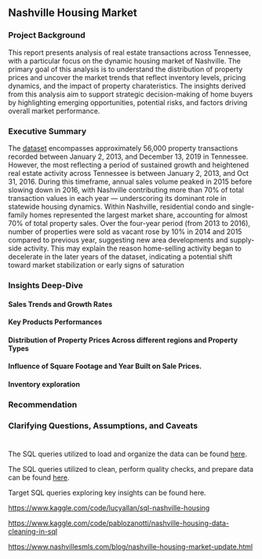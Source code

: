 ## Nashville Housing Market 

### Project Background

This report presents analysis of real estate transactions across Tennessee, with a particular focus on the dynamic housing market of Nashville. The primary goal of this analysis is to understand the distribution of property prices and uncover the market trends that reflect inventory levels, pricing dynamics, and the impact of property charateristics. The insights derived from this analysis aim to support strategic decision-making of home buyers by highlighting emerging opportunities, potential risks, and factors driving overall market performance.

### Executive Summary

The [dataset](https://www.kaggle.com/datasets/swsw1717/nashville-housing-sql-project?select=Nashville+Housing.csv.) encompasses approximately 56,000 property transactions recorded between January 2, 2013, and December 13, 2019 in Tennessee. However, the most reflecting a period of sustained growth and heightened real estate activity across Tennessee is between January 2, 2013, and Oct 31, 2016. During this timeframe, annual sales volume peaked in 2015 before slowing down in 2016, with Nashville contributing more than 70% of total transaction values in each year — underscoring its dominant role in statewide housing dynamics. Within Nashville, residential condo and single-family homes represented the largest market share, accounting for almost 70% of total property sales.
Over the four-year period (from 2013 to 2016), number of properties were sold as vacant rose by 10% in 2014 and 2015 compared to previous year, suggesting new area developments and supply-side activity. This may explain the reason home-selling activity began to decelerate in the later years of the dataset, indicating a potential shift toward market stabilization or early signs of saturation

### Insights Deep-Dive
#### Sales Trends and Growth Rates

#### Key Products Performances

#### Distribution of Property Prices Across different regions and Property Types

#### Influence of Square Footage and Year Built on Sale Prices.

#### Inventory exploration


### Recommendation


### Clarifying Questions, Assumptions, and Caveats


#

The SQL queries utilized to load and organize the data can be found [here](https://github.com/hna778/SQL-Porfoio/blob/main/Nashville%20Housing/housing_Loading.sql).

The SQL queries utilized to clean, perform quality checks, and prepare data can be found [here](https://github.com/hna778/SQL-Porfoio/tree/main/Nashville%20Housing).

Target SQL queries exploring key insights can be found here.





https://www.kaggle.com/code/lucyallan/sql-nashville-housing

https://www.kaggle.com/code/pablozanotti/nashville-housing-data-cleaning-in-sql

https://www.nashvillesmls.com/blog/nashville-housing-market-update.html

